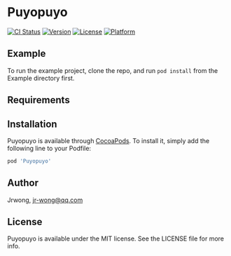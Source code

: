 # Puyopuyo

[![CI Status](https://img.shields.io/travis/Jrwong/Puyopuyo.svg?style=flat)](https://travis-ci.org/Jrwong/Puyopuyo)
[![Version](https://img.shields.io/cocoapods/v/Puyopuyo.svg?style=flat)](https://cocoapods.org/pods/Puyopuyo)
[![License](https://img.shields.io/cocoapods/l/Puyopuyo.svg?style=flat)](https://cocoapods.org/pods/Puyopuyo)
[![Platform](https://img.shields.io/cocoapods/p/Puyopuyo.svg?style=flat)](https://cocoapods.org/pods/Puyopuyo)

## Example

To run the example project, clone the repo, and run `pod install` from the Example directory first.

## Requirements

## Installation

Puyopuyo is available through [CocoaPods](https://cocoapods.org). To install
it, simply add the following line to your Podfile:

```ruby
pod 'Puyopuyo'
```

## Author

Jrwong, jr-wong@qq.com

## License

Puyopuyo is available under the MIT license. See the LICENSE file for more info.

